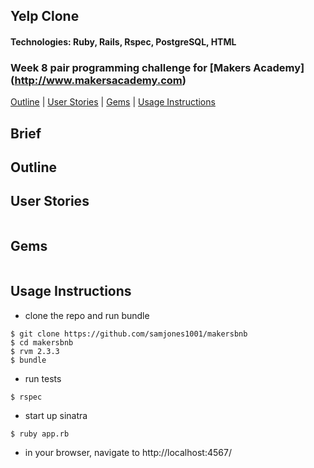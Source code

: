 ## Yelp Clone
#### Technologies: Ruby, Rails, Rspec, PostgreSQL, HTML
### Week 8 pair programming challenge for [Makers Academy] (http://www.makersacademy.com)
[Outline](#outline) | [User Stories](#user-stories) | [Gems](#gems) | [Usage Instructions](#usage-instructions) 

## Brief

## Outline

## User Stories
```
```

## Gems
```ruby

```

## Usage Instructions
* clone the repo and run bundle
```shell
$ git clone https://github.com/samjones1001/makersbnb
$ cd makersbnb
$ rvm 2.3.3
$ bundle
```
* run tests
```shell
$ rspec
```
* start up sinatra
```shell
$ ruby app.rb
```
* in your browser, navigate to http://localhost:4567/ 

